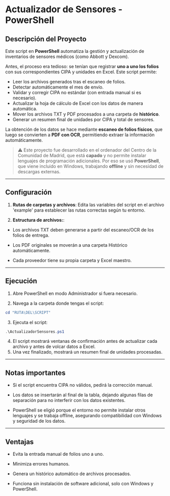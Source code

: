 # Actualizador de Sensores - PowerShell

## Descripción del Proyecto

Este script en **PowerShell** automatiza la gestión y actualización de inventarios de sensores médicos (como Abbott y Dexcom).  

Antes, el proceso era tedioso: se tenían que registrar **uno a uno los folios** con sus correspondientes CIPA y unidades en Excel. Este script permite:

- Leer los archivos generados tras el escaneo de folios.
- Detectar automáticamente el mes de envío.
- Validar y corregir CIPA no estándar (con entrada manual si es necesario).
- Actualizar la hoja de cálculo de Excel con los datos de manera automática.
- Mover los archivos TXT y PDF procesados a una carpeta de **histórico**.
- Generar un resumen final de unidades por CIPA y total de sensores.

La obtención de los datos se hace mediante **escaneo de folios físicos**, que luego se convierten a **PDF con OCR**, permitiendo extraer la información automáticamente.

> ⚠️ Este proyecto fue desarrollado en el ordenador del Centro de la Comunidad de Madrid, que está **capado** y no permite instalar lenguajes de programación adicionales. Por eso se usó **PowerShell**, que viene incluido en Windows, trabajando **offline** y sin necesidad de descargas externas.

---

## Configuración

1. **Rutas de carpetas y archivos**: Edita las variables del script en el archivo 'example' para establecer las rutas correctas según tu entorno.

2. **Estructura de archivos:**: 

- Los archivos TXT deben generarse a partir del escaneo/OCR de los folios de entrega.

- Los PDF originales se moverán a una carpeta Histórico automáticamente.

- Cada proveedor tiene su propia carpeta y Excel maestro.

---

## Ejecución

1. Abre PowerShell en modo Administrador si fuera necesario.

2. Navega a la carpeta donde tengas el script:
```powershell
cd "RUTA\DEL\SCRIPT"
```

3. Ejecuta el script:
```powershell
.\ActualizadorSensores.ps1
```

4. El script mostrará ventanas de confirmación antes de actualizar cada archivo y antes de volcar datos a Excel.
5. Una vez finalizado, mostrará un resumen final de unidades procesadas.

---

## Notas importantes

- Si el script encuentra CIPA no válidos, pedirá la corrección manual.

- Los datos se insertarán al final de la tabla, dejando algunas filas de separación para no interferir con los datos existentes.

- PowerShell se eligió porque el entorno no permite instalar otros lenguajes y se trabaja offline, asegurando compatibilidad con Windows y seguridad de los datos.

---

## Ventajas

- Evita la entrada manual de folios uno a uno.

- Minimiza errores humanos.

- Genera un histórico automático de archivos procesados.

- Funciona sin instalación de software adicional, solo con Windows y PowerShell.

